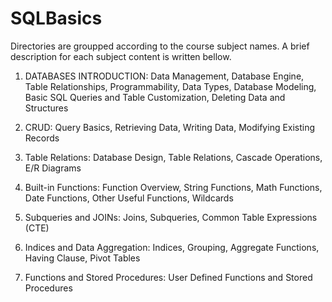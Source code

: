 # SQLBasics
Directories are groupped according to the course subject names. A brief description for each subject content is written bellow.

1. DATABASES INTRODUCTION:
  Data Management,
  Database Engine,
  Table Relationships,
  Programmability,
  Data Types,
  Database Modeling,
  Basic SQL Queries and Table Customization,
  Deleting Data and Structures
  
2. CRUD:
  Query Basics,
  Retrieving Data,
  Writing Data,
  Modifying Existing Records
  
3. Table Relations:
  Database Design,
  Table Relations,
  Cascade Operations,
  E/R Diagrams

4. Built-in Functions:
  Function Overview,
  String Functions,
  Math Functions,
  Date Functions,
  Other Useful Functions,
  Wildcards
  
5. Subqueries and JOINs:
  Joins,
  Subqueries,
  Common Table Expressions (CTE)
  
6. Indices and Data Aggregation:
  Indices,
  Grouping,
  Aggregate Functions,
  Having Clause,
  Pivot Tables
7. Functions and Stored Procedures: User Defined Functions and Stored Procedures
